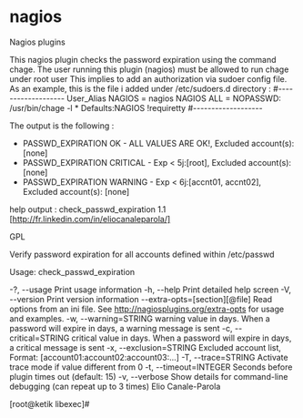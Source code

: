 nagios
======

Nagios plugins

This nagios plugin checks the password expiration using the command chage. 
The user running this plugin (nagios) must be allowed to run chage under root user 
This implies to add an authorization via sudoer config file. 
As an example, this is the file i added under /etc/sudoers.d directory : 
#------------------- 
User_Alias NAGIOS = nagios 
NAGIOS ALL = NOPASSWD: /usr/bin/chage -l * 
Defaults:NAGIOS !requiretty 
#------------------- 

The output is the following : 
- PASSWD_EXPIRATION OK - ALL VALUES ARE OK!, Excluded account(s): [none] 
- PASSWD_EXPIRATION CRITICAL - Exp < 5j:[root], Excluded account(s): [none] 
- PASSWD_EXPIRATION WARNING - Exp < 6j:[accnt01, accnt02], Excluded account(s): [none] 




help output : 
check_passwd_expiration 1.1 [http://fr.linkedin.com/in/eliocanaleparola/] 

GPL 

Verify password expiration for all accounts defined within /etc/passwd 

Usage: check_passwd_expiration 

-?, --usage 
Print usage information 
-h, --help 
Print detailed help screen 
-V, --version 
Print version information 
--extra-opts=[section][@file] 
Read options from an ini file. See http://nagiosplugins.org/extra-opts 
for usage and examples. 
-w, --warning=STRING 
warning value in days. When a password will expire in days, a warning message is sent 
-c, --critical=STRING 
critical value in days. When a password will expire in days, a critical message is sent 
-x, --exclusion=STRING 
Excluded account list, Format: [account01:account02:account03:...] 
-T, --trace=STRING 
Activate trace mode if value different from 0 
-t, --timeout=INTEGER 
Seconds before plugin times out (default: 15) 
-v, --verbose 
Show details for command-line debugging (can repeat up to 3 times) 
Elio Canale-Parola 

[root@ketik libexec]# 
